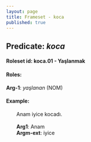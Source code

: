 ```yaml
---
layout: page
title: Frameset - koca
published: true
---
```

<h2>Predicate: <i>koca</i></h2>
<h4>Roleset id: koca.01 - Yaşlanmak<br>
<h4>Roles:</h4>
<b>Arg-1</b>: <i>yaşlanan</i>  (NOM) <br>
<h4>Example:</h4>
&emsp;&emsp;Anam iyice kocadı.<br><br>
&emsp;&emsp;<b>Arg1</b>:  Anam<br>
&emsp;&emsp;<b>Argm-ext</b>:  iyice<br>

